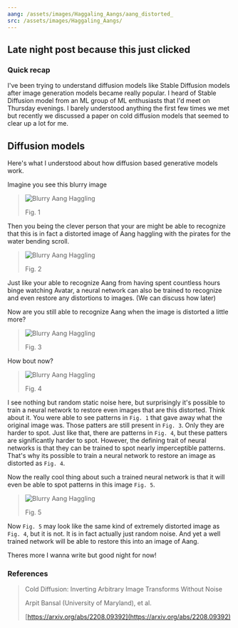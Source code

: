 ```yaml
---
aang: /assets/images/Haggaling_Aangs/aang_distorted_
src: /assets/images/Haggaling_Aangs/
---
```

## Late night post because this just clicked

### Quick recap
I've been trying to understand diffusion models like Stable Diffusion models after image generation models 
became really popular. I heard of Stable Diffusion model from an ML group of ML enthusiasts that I'd meet on
Thursday evenings. I barely understood anything the first few times we met but recently we discussed a paper on cold diffusion models that seemed to clear up a lot for me.

## Diffusion models
Here's what I understood about how diffusion based generative models work.

Imagine you see this blurry image

> ![Blurry Aang Haggling]({{page.aang}}0.5.png)
>
> Fig. 1

Then you being the clever person that your are might be able to recognize that this is in fact a distorted image of 
Aang haggling with the pirates for the water bending scroll.

> ![Blurry Aang Haggling]({{page.aang}}0.0.png)
>
> Fig. 2

Just like your able to recognize Aang from having spent countless hours binge watching Avatar, a neural
network can also be trained to recognize and even restore any distortions to images. (We can discuss how
later)

Now are you still able to recognize Aang when the image is distorted a little more?

> ![Blurry Aang Haggling]({{page.aang}}0.8.png)
>
> Fig. 3

How bout now? 

> ![Blurry Aang Haggling]({{page.aang}}1.0.png)
>
> Fig. 4

I see nothing but random static noise here, but surprisingly it's  possible to train a neural network to 
restore even images that are this distorted. Think about it. You were able to see patterns in `Fig. 1` that 
gave away what the original image was. Those patters are still present in `Fig. 3`. Only they are harder to 
spot. Just like that, there are patterns in `Fig. 4`, but these patters are significantly harder to spot. 
However, the defining trait of neural networks is that they can be trained to spot nearly imperceptible 
patterns. That's why its possible to train a neural network to restore an image as distorted as `Fig. 4`.

Now the really cool thing about such a trained neural network is that it will even be able to spot patterns
in this image `Fig. 5`.

> ![Blurry Aang Haggling]({{page.src}}random_noise.png)
>
> Fig. 5

Now `Fig. 5` may look like the same kind of extremely distorted image as `Fig. 4`, but it is not. It is in 
fact actually just random noise. And yet a well trained network will be able to restore this into an image
of Aang.

Theres more I wanna write but good night for now!

### References


> Cold Diffusion: Inverting Arbitrary Image Transforms Without Noise 
>
> Arpit Bansal (University of Maryland), et al.
>
>[https://arxiv.org/abs/2208.09392](https://arxiv.org/abs/2208.09392)
